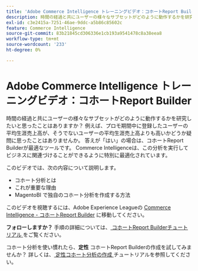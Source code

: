 ```yaml
---
title: 'Adobe Commerce Intelligence トレーニングビデオ：コホートReport Builder'
description: 時間の経過と共にユーザーの様々なサブセットがどのように動作するかを研究したいと思ったことはありますか？ 例えば、プロモ期間中に登録したユーザーの平均生涯売上高が、そうでないユーザーの平均生涯売上高よりも高いかどうか疑問に思ったことはありませんか。 答えが「はい」の場合は、コホートReport Builderが最適なツールです。 Commerce Intelligenceは、この分析を実行してビジネスに関連づけることができるように特別に最適化されています。
exl-id: c3e2415a-7251-46ae-9ddc-a5b86c85602c
feature: Commerce Intelligence
source-git-commit: 83b21845cd306336e1cb193a9541478c8a38eea8
workflow-type: tm+mt
source-wordcount: '233'
ht-degree: 0%

---
```


# Adobe Commerce Intelligence トレーニングビデオ：コホートReport Builder

時間の経過と共にユーザーの様々なサブセットがどのように動作するかを研究したいと思ったことはありますか？ 例えば、プロモ期間中に登録したユーザーの平均生涯売上高が、そうでないユーザーの平均生涯売上高よりも高いかどうか疑問に思ったことはありませんか。 答えが「はい」の場合は、コホートReport Builderが最適なツールです。 Commerce Intelligenceは、この分析を実行してビジネスに関連づけることができるように特別に最適化されています。

このビデオでは、次の内容について説明します。

* コホート分析とは
* これが重要な理由
* MagentoBI で独自のコホート分析を作成する方法

このビデオを視聴するには、Adobe Experience Leagueの [Commerce Intelligence - コホートReport Builder](/docs/commerce-learn/tutorials/business-intelligence/cohort-report-builder.html) に移動してください。

**フォローしますか？** 手順の詳細については、[ コホートReport Builderチュートリアル ](/docs/commerce-business-intelligence/mbi/analyze/sql/cohort-rpt-bldr.html) をご覧ください。

コホート分析を使い慣れたら、**定性** コホートReport Builderの作成を試してみませんか？ 詳しくは、[ 定性コホート分析の作成 ](/docs/commerce-business-intelligence/mbi/analyze/sql/create-qual-cohort-analysis.html?lang=en) チュートリアルを参照してください。
